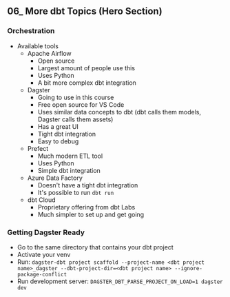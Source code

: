 ## 06_ More dbt Topics (Hero Section)

### Orchestration
- Available tools
  - Apache Airflow
    -  Open source
    -  Largest amount of people use this
    -  Uses Python
    -  A bit more complex dbt integration
  - Dagster
    - Going to use in this course
    - Free open source for VS Code
    - Uses similar data concepts to dbt (dbt calls them models, Dagster calls them assets)
    - Has a great UI
    - Tight dbt integration
    - Easy to debug
  - Prefect
    - Much modern ETL tool
    - Uses Python
    - Simple dbt integration
  - Azure Data Factory
    - Doesn't have a tight dbt integration
    - It's possible to run `dbt run`
  - dbt Cloud
    - Proprietary offering from dbt Labs
    - Much simpler to set up and get going

### Getting Dagster Ready
- Go to the same directory that contains your dbt project
- Activate your venv
- Run: `dagster-dbt project scaffold --project-name <dbt project name>_dagster --dbt-project-dir=<dbt project name> --ignore-package-conflict`
- Run development server: `DAGSTER_DBT_PARSE_PROJECT_ON_LOAD=1 dagster dev`